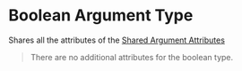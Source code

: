 # Boolean Argument Type

Shares all the attributes of the [Shared Argument Attributes](./shared-attributes.md)

> There are no additional attributes for the boolean type.